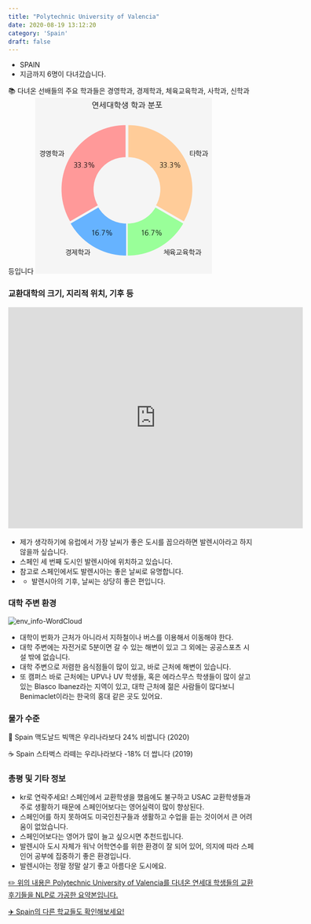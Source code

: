 ```yaml
---
title: "Polytechnic University of Valencia"
date: 2020-08-19 13:12:20
category: 'Spain'
draft: false
---
```



* SPAIN
* 지금까지 6명이 다녀갔습니다. 

📚 다녀온 선배들의 주요 학과들은 경영학과, 경제학과, 체육교육학과, 사학과, 신학과 등입니다
![department-info](../plots/ES000018.png)
### 교환대학의 크기, 지리적 위치, 기후 등
<iframe
width="600"
height="450"
frameborder="0" style="border:0"
src="https://www.google.com/maps/embed/v1/place?key=AIzaSyC9e1AME-pVmWC4hBpFdu5S4dKzyepa3HQ&q=Polytechnic+University+of+Valencia&center=39.4807985,-0.34062990000000004&zoom=14" allowfullscreen>
</iframe>

* 제가 생각하기에 유럽에서 가장 날씨가 좋은 도시를 꼽으라하면 발렌시아라고 하지 않을까 싶습니다.
* 스페인 세 번째 도시인 발렌시아에 위치하고 있습니다.
* 참고로 스페인에서도 발렌시아는 좋은 날씨로 유명합니다.
* - 발렌시아의 기후, 날씨는 상당히 좋은 편입니다.


### 대학 주변 환경

![env_info-WordCloud](../univ_wordclouds_okt/env_info/ES000018_env_info_okt.png)

* 대학이 번화가 근처가 아니라서 지하철이나 버스를 이용해서 이동해야 한다.
* 대학 주변에는 자전거로 5분이면 갈 수 있는 해변이 있고 그 외에는 공공스포츠 시설 밖에 없습니다.
* 대학 주변으로 저렴한 음식점들이 많이 있고, 바로 근처에 해변이 있습니다.
* 또 캠퍼스 바로 근처에는 UPV나 UV 학생들, 혹은 에라스무스 학생들이 많이 살고 있는 Blasco Ibanez라는 지역이 있고, 대학 근처에 젊은 사람들이 많다보니 Benimaclet이라는 한국의 홍대 같은 곳도 있어요.


### 물가 수준 
🍔 Spain 맥도날드 빅맥은 우리나라보다 24% 비쌉니다 (2020)

☕️ Spain 스타벅스 라떼는 우리나라보다 -18% 더 쌉니다 (2019)

### 총평 및 기타 정보
* kr로 연락주세요! 스페인에서 교환학생을 했음에도 불구하고 USAC 교환학생들과 주로 생활하기 때문에 스페인어보다는 영어실력이 많이 향상된다.
* 스페인어를 하지 못하여도 미국인친구들과 생활하고 수업을 듣는 것이어서 큰 어려움이 없었습니다.
* 스페인어보다는 영어가 많이 늘고 싶으시면 추천드립니다.
* 발렌시아 도시 자체가 워낙 어학연수를 위한 환경이 잘 되어 있어, 의지에 따라 스페인어 공부에 집중하기 좋은 환경입니다.
* 발렌시아는 정말 정말 살기 좋고 아름다운 도시에요.


[✏️ 위의 내용은 Polytechnic University of Valencia를 다녀온 연세대 학생들의 교환 후기들을 NLP로 가공한 요약본입니다.](http://oia.yonsei.ac.kr/partner/expReport.asp?ucode=ES000018&bgbn=A)

[✈️ Spain의 다른 학교들도 확인해보세요!](https://yonsei-exchange.netlify.app/?category=Spain)
